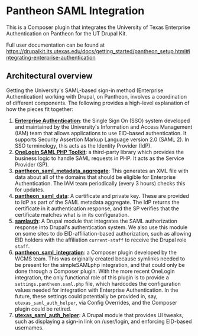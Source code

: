 # Pantheon SAML Integration
This is a Composer plugin that integrates the University of Texas Enterprise Authentication on Pantheon for the UT Drupal Kit.

Full user documentation can be found at https://drupalkit.its.utexas.edu/docs/getting_started/pantheon_setup.html#integrating-enterprise-authentication


## Architectural overview
Getting the University's SAML-based sign-in method (Enterprise Authentication) working with Drupal, on Pantheon, involves a coordination of different components. The following provides a high-level explanation of how the pieces fit together:

1. **[Enterprise Authentication](https://ut.service-now.com/sp?id=ut_bs_service_detail&sys_id=30cb4f61db6c0450838fdee5ce961979)**: the Single Sign On (SSO) system developed and maintained by the University's Information and Access Management (IAM) team that allows applications to use EID-based authentication. It supports Security Assertion Markup Language version 2.0 (SAML 2). In SSO terminology, this acts as the Identity Provider (IdP).
2. **[OneLogin SAML PHP Toolkit](https://github.com/SAML-Toolkits/php-saml)**: a third-party library which provides the business logic to handle SAML requests in PHP. It acts as the Service Provider (SP).
3. **[pantheon_saml_metadata_aggregate](https://github.austin.utexas.edu/eis1-wcs/pantheon_saml_metadata_aggregate)**: This generates an XML file with data about all of the domains that should be eligible for Enterprise Authentication. The IAM team periodically (every 3 hours) checks this for updates.
4. **[pantheon_saml_data](https://github.austin.utexas.edu/eis1-wcs/pantheon_saml_data)**: A certificate and private key. These are provided to IdP as part of the SAML metadata aggregate. The IdP returns the certificate in it authentication response, and the SP verifies that the certificate matches what is in its configuration.
5. **[samlauth](https://drupal.org/project/samlauth)**: A Drupal module that integrates the SAML authorization response into Drupal's authentication system. We also use this module on some sites to do EID-affiliation-based authorization, such as allowing EID holders with the affiliation `current-staff` to receive the Drupal role `staff`.
6. **[pantheon_saml_integration](https://github.austin.utexas.edu/eis1-wcs/pantheon_saml_integration)**: a Composer plugin developed by the WCMS team. This was originally created because symlinks needed to be present for the simpleSAMLphp integration, and that could only be done through a Composer plugin. With the more recent OneLogin integration, the only functional role of this plugin is to provide a `settings.pantheon.saml.php` file, which hardcodes the configuration values needed for integration with Enterprise Authentication. In the future, these settings could potentially be provided in, say, `utexas_saml_auth_helper`, via Config Overrides, and the Composer plugin could be retired.
7. **[utexas_saml_auth_helper](https://github.austin.utexas.edu/eis1-wcs/utexas_saml_auth_helper)**: A Drupal module that provides UI tweaks, such as displaying a sign-in link on /user/login, and enforcing EID-based usernames.